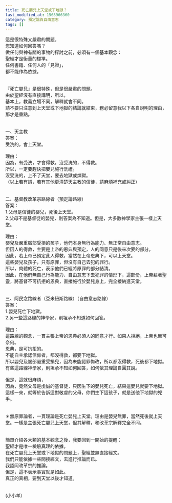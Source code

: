 ```yaml
---
title: 死亡嬰兒上天堂或下地獄？
last_modified_at: 1565966360
category: 預定論與自由意志
tags: []
---
```


這是很特殊又嚴肅的問題。<br>您知道如何回答嗎？<br><!--more-->做任何與神有關的事物的探討之前，必須有一個基本觀念：<br>聖經才是衡量的標準。<br>任何書籍、任何人的「見證」，<br>都不能作為依據。<br><br><br>『死亡嬰兒』是很特殊，但是很嚴肅的問題。<br>由於聖經沒有直接講明，所以，<br>基本上，教義立場不同，解釋就會不同。<br>請不要只注意到上天堂或下地獄的結論就結束，務必留意我以下各自說明的理由，那才是重點。<br><br><br>一、天主教<br>答案：<br>受洗的，會上天堂。<br><br>理由：<br>因為，有受洗，才會得救。沒受洗的，不得救。<br>所以，一定要趕快把嬰兒施行洗禮。<br>沒受洗的，上不了天堂，要去地獄或煉獄。<br>（以上若有誤，若有其他更清楚天主教的信徒，請麻煩補充或糾正）<br><br><br>二、基督教改革宗路線者（預定論路線）<br>答案：<br>1.父母是信徒的嬰兒，死後上天堂。<br>2.父母不是基督徒的嬰兒，則答案為不知道。但是，大多數神學家主張一樣上天堂。<br><br>理由：<br>嬰兒及嚴重腦部受損的孩子，他們本身無行為能力、無正常自由意志。<br>但因人的得救，主要是上帝的恩典與預定，人的同意只是後來次要的部分。<br>因此，若上帝已預定此人得救，當然在上帝恩典下，可以上天堂。<br>這些嬰兒及孩子，只有原罪，但沒有自己去犯的罪行。<br>所以，肉體的死亡，表示他們已經將原罪的部分結清。<br>因此，在他們無自己行為能力、自由意志下去犯罪的情形下，這部份，上帝藉著聖靈，將基督不可抗拒的恩典，直接施行於嬰兒身上，完全接納進天堂。<br><br><br>三、阿民念路線者（亞米紐斯路線）（自由意志路線）<br>答案：<br>1.嬰兒死亡下地獄。<br>2.另一些這路線的神學家，則坦承不知道如何回答。<br><br>理由：<br>這路線的觀念，一貫主張上帝的恩典必須人的同意才行。如果人拒絕，上帝也無可奈何。<br>恩典，是可抗拒的。<br>不能自主承認信仰者，都沒得救，都要下地獄。<br>所以嬰兒及腦部嚴重受損兒，因為未能認罪悔改，所以都沒得救，死後都下地獄。<br>有些這路線神學家，則坦承不知如何回答，如何依其理論自圓其說。<br><br>但是，這就很麻煩，<br>因為，竟然父母是虔誠的基督徒，只因生下的嬰兒死亡，結果這嬰兒就要下地獄。<br>這樣一來，就等於告訴這對敬虔的父母，你們生下這孩子，就是送他下地獄的兇手。<br><br><br>＊無原罪論者，一貫理論是死亡嬰兒上天堂。理由是嬰兒無罪，當然死後就上天堂。一樣是主張死亡嬰兒上天堂，但其解釋，和改革宗解釋完全不同。<br><br><br>簡單介紹各大類的基本觀念之後，我要回到一開始的提醒：<br>聖經才是唯一檢驗真理的依據。<br>在死亡嬰兒上天堂或下地獄的問題上，聖經並無直接經文。<br>我們只能依據一些間接經文，去進行推論而已。<br>我認同改革宗的推論。<br>但是，這不表示事實就是如此。<br>真正的真相，要到天堂以後才知道。<br><br><br>(小小羊）<br>

